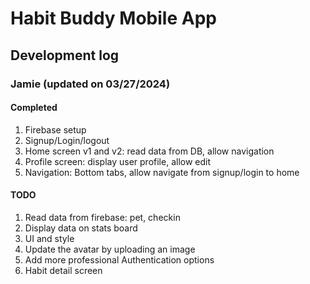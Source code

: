 # Habit Buddy Mobile App

## Development log

### Jamie (updated on 03/27/2024)
#### Completed
1. Firebase setup
2. Signup/Login/logout
3. Home screen v1 and v2: read data from DB, allow navigation
4. Profile screen: display user profile, allow edit
5. Navigation: Bottom tabs, allow navigate from signup/login to home

#### TODO
1. Read data from firebase: pet, checkin
2. Display data on stats board
3. UI and style
4. Update the avatar by uploading an image
5. Add more professional Authentication options
6. Habit detail screen

